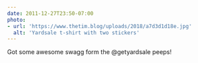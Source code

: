 ```yaml
---
date: 2011-12-27T23:50-07:00
photo:
- url: 'https://www.thetim.blog/uploads/2018/a7d3d1d18e.jpg'
  alt: 'Yardsale t-shirt with two stickers'
---
```

Got some awesome swagg form the @getyardsale peeps!
